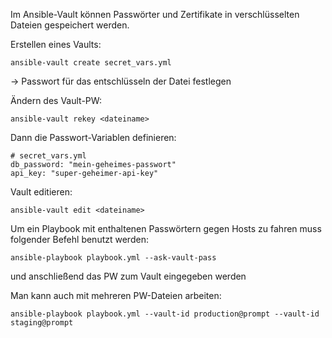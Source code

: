 Im Ansible-Vault können  Passwörter und  Zertifikate in verschlüsselten Dateien gespeichert werden. 

Erstellen eines Vaults:
```
ansible-vault create secret_vars.yml
```

-> Passwort für das entschlüsseln der Datei festlegen

Ändern des Vault-PW:
```
ansible-vault rekey <dateiname>
```

Dann die Passwort-Variablen definieren:
```
# secret_vars.yml
db_password: "mein-geheimes-passwort"
api_key: "super-geheimer-api-key"
```

Vault editieren:
```
ansible-vault edit <dateiname>
```

Um ein Playbook mit enthaltenen Passwörtern gegen Hosts zu fahren muss folgender Befehl benutzt werden:
```
ansible-playbook playbook.yml --ask-vault-pass
```
und anschließend das PW zum Vault eingegeben werden


Man kann auch mit mehreren PW-Dateien arbeiten:
```
ansible-playbook playbook.yml --vault-id production@prompt --vault-id staging@prompt
```

